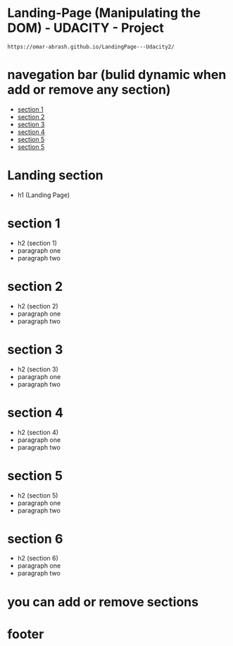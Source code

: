 # Landing-Page (Manipulating the DOM) - UDACITY - Project
````````
https://omar-abrash.github.io/LandingPage---Udacity2/
````````
# navegation bar (bulid dynamic when add or remove any section)
- [section 1](#section-1)
- [section 2](#section-2)
- [section 3](#section-3)
- [section 4](#section-4)
- [section 5](#section-5)
- [section 5](#section-6)
# Landing section
- h1 (Landing Page) 
# section 1
- h2 (section 1)
- paragraph one
- paragraph two 
# section 2
- h2 (section 2)
- paragraph one
- paragraph two 
# section 3
- h2 (section 3)
- paragraph one
- paragraph two 
# section 4
- h2 (section 4)
- paragraph one
- paragraph two
# section 5
- h2 (section 5)
- paragraph one
- paragraph two
# section 6
- h2 (section 6)
- paragraph one
- paragraph two

# you can add or remove sections 

# footer


